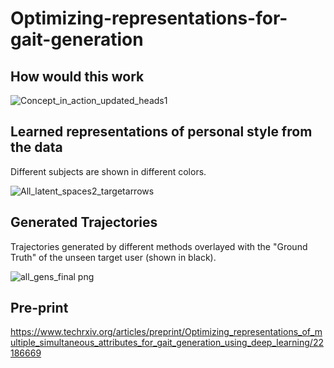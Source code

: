 # Optimizing-representations-for-gait-generation

## How would this work
![Concept_in_action_updated_heads1](https://user-images.githubusercontent.com/42185229/230518249-59ba806e-143e-467a-a2ce-87f576b23ec1.png)



## Learned representations of personal style from the data 

Different subjects are shown in different colors.

![All_latent_spaces2_targetarrows](https://user-images.githubusercontent.com/42185229/236709023-2c970a29-fcc0-49f5-a3bd-dbc4942c248d.png)

## Generated Trajectories

Trajectories generated by different methods overlayed with the "Ground Truth" of the unseen target user (shown in black).

![all_gens_final png](https://user-images.githubusercontent.com/42185229/236709725-5e8508aa-a6d2-425b-a67e-57fd7e18f58a.jpg)


## Pre-print

https://www.techrxiv.org/articles/preprint/Optimizing_representations_of_multiple_simultaneous_attributes_for_gait_generation_using_deep_learning/22186669

